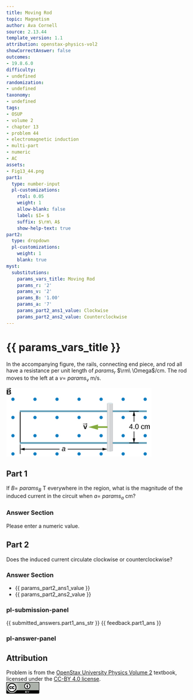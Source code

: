 ```yaml
---
title: Moving Rod
topic: Magnetism
author: Ava Cornell
source: 2.13.44
template_version: 1.1
attribution: openstax-physics-vol2
showCorrectAnswer: false
outcomes:
- 19.8.6.0
difficulty:
- undefined
randomization:
- undefined
taxonomy:
- undefined
tags:
- OSUP
- volume 2
- chapter 13
- problem 44
- electromagnetic induction
- multi-part
- numeric
- AC
assets:
- Fig13_44.png
part1:
  type: number-input
  pl-customizations:
    rtol: 0.05
    weight: 1
    allow-blank: false
    label: $I= $
    suffix: $\rm\ A$
    show-help-text: true
part2:
  type: dropdown
  pl-customizations:
    weight: 1
    blank: true
myst:
  substitutions:
    params_vars_title: Moving Rod
    params_r: '2'
    params_v: '2'
    params_B: '1.00'
    params_a: '7'
    params_part2_ans1_value: Clockwise
    params_part2_ans2_value: Counterclockwise
---
```

# {{ params_vars_title }}
In the accompanying figure, the rails, connecting end piece, and rod all have a resistance per unit length of ${{params_r }}$ $\rm\ \Omega$$/$$\textrm{cm}$. The rod moves to the left at a $v=$ ${{params_v }} \textrm{ m/s}$.

<img src="Fig13_44.png">

## Part 1

If $B=$ ${{params_B }} \textrm{ T}$ everywhere in the region, what is the magnitude of the induced current in the circuit when $a=$ ${{params_a }} \textrm{ cm}$?

### Answer Section

Please enter a numeric value.

## Part 2

Does the induced current circulate clockwise or counterclockwise?

### Answer Section

- {{ params_part2_ans1_value }}
- {{ params_part2_ans2_value }}

### pl-submission-panel

{{ submitted_answers.part1_ans_str }}
{{ feedback.part1_ans }}

### pl-answer-panel

## Attribution

Problem is from the [OpenStax University Physics Volume 2](https://openstax.org/details/books/university-physics-volume-2) textbook, licensed under the [CC-BY 4.0 license](https://creativecommons.org/licenses/by/4.0/).<br>![Image representing the Creative Commons 4.0 BY license.](https://raw.githubusercontent.com/firasm/bits/master/by.png)